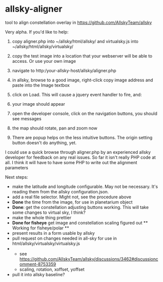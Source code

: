 # allsky-aligner
tool to align constellation overlay in https://github.com/AllskyTeam/allsky

Very alpha. If you'd like to help:
1) copy aligner.php into ~/allsky/html/allsky/ and virtualsky.js into ~/allsky/html/allsky/virtualsky/
2) copy the test image into a location that your webserver will be able to access. Or use your own image
3) navigate to http:/your-allsky-host/allsky/aligner.php
4) in allsky, browse to a good image, right-click copy image address and paste into the Image textbox
5) click on Load. This will cause a jquery event handler to fire, and:
6) your image should appear

7) open the developer console, click on the navigation buttons, you should see messages
8) the map should rotate, pan and zoom now
9) There are popup helps on the less intuitive buttons. The origin setting button doesn't do anything, yet.

I could use a quick browse through aligner.php by an experienced allsky developer for feedback on any real issues. So far it isn't really PHP code at all. I think it will have to have some PHP to write out the alignment parameters

Next steps:
* make the latitude and longitude configurable. May not be necessary. It's reading them from the allsky configuration.json.
* add a real file selector. Might not, see the procedure above
* **Done** the time from the image, for use in planetarium object
* **Done**: get the constellation adjusting buttons working. This will take some changes to virtual sky, I think?
* make the whole thing prettier
* **Done for fisheye** get image and constellation scaling figured out ** Working for fisheye/polar **
* present results in a form usable by allsky
* pull request on changes needed in all-sky for use in html/allsky/virtualsky/virtualsky.js
* * see https://github.com/AllskyTeam/allsky/discussions/3462#discussioncomment-8753359
  *  scaling, rotation, xoffset, yoffset
* pull it into allsky baseline? 
